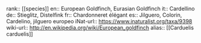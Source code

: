 

rank:: [[species]]
en:: European Goldfinch, Eurasian Goldfinch
it:: Cardellino
de:: Stieglitz, Distelfink
fr:: Chardonneret élégant
es:: Jilguero, Colorin, Cardelino, jilguero europeo
iNat-url:: https://www.inaturalist.org/taxa/9398
wiki-url:: http://en.wikipedia.org/wiki/European_goldfinch
alias:: [[Carduelis carduelis]]